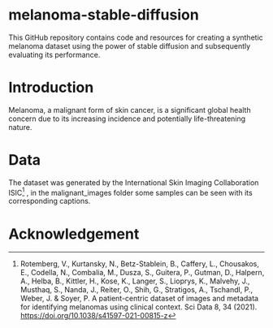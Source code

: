 # melanoma-stable-diffusion
This GitHub repository contains code and resources for creating a synthetic melanoma dataset using the power of stable diffusion and subsequently evaluating its performance. 


# Introduction
Melanoma, a malignant form of skin cancer, is a significant global health concern due to its increasing incidence and potentially life-threatening nature. 
# Data
The dataset was generated by the International Skin Imaging Collaboration ISIC[^1] , in the malignant_images folder some samples can be seen with its corresponding captions.

# Acknowledgement

[^1]: Rotemberg, V., Kurtansky, N., Betz-Stablein, B., Caffery, L., Chousakos, E., Codella, N., Combalia, M., Dusza, S., Guitera, P., Gutman, D., Halpern, A., Helba, B., Kittler, H., Kose, K., Langer, S., Lioprys, K., Malvehy, J., Musthaq, S., Nanda, J., Reiter, O., Shih, G., Stratigos, A., Tschandl, P., Weber, J. & Soyer, P. A patient-centric dataset of images and metadata for identifying melanomas using clinical context. Sci Data 8, 34 (2021). https://doi.org/10.1038/s41597-021-00815-z 